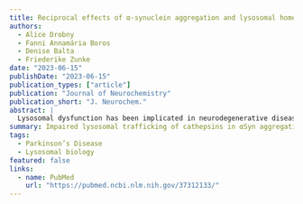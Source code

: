 ```yaml
---
title: Reciprocal effects of α-synuclein aggregation and lysosomal homeostasis
authors:
  - Alice Drobny
  - Fanni Annamária Boros
  - Denise Balta
  - Friederike Zunke
date: "2023-06-15"
publishDate: "2023-06-15"
publication_types: ["article"]
publication: "Journal of Neurochemistry"
publication_short: "J. Neurochem."
abstract: |
  Lysosomal dysfunction has been implicated in neurodegenerative diseases like Parkinson’s. This study reveals impaired lysosomal trafficking of cathepsins in patient-derived neurons and mouse models with αSyn aggregation, leading to reduced enzyme activity. A farnesyltransferase inhibitor enhanced cathepsin maturation and αSyn clearance, demonstrating a link between aggregation and lysosomal clearance.
summary: Impaired lysosomal trafficking of cathepsins in αSyn aggregation models; pharmacological rescue of degradation pathways.
tags:
  - Parkinson’s Disease
  - Lysosomal biology
featured: false
links:
  - name: PubMed
    url: "https://pubmed.ncbi.nlm.nih.gov/37312133/"
---
```

